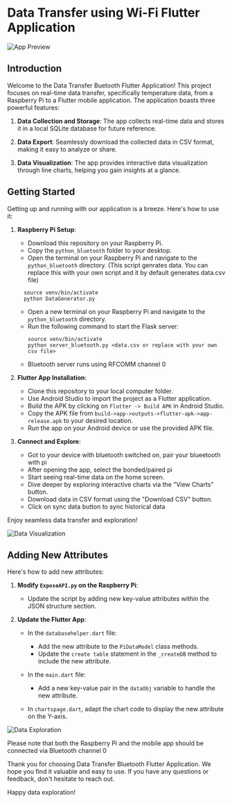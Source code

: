 # Data Transfer using Wi-Fi Flutter Application

![App Preview](app_preview.png)

## Introduction

Welcome to the Data Transfer Buetooth Flutter Application! This project focuses on real-time data transfer, specifically temperature data, from a Raspberry Pi to a Flutter mobile application. The application boasts three powerful features:

1. **Data Collection and Storage**: The app collects real-time data and stores it in a local SQLite database for future reference.

2. **Data Export**: Seamlessly download the collected data in CSV format, making it easy to analyze or share.

3. **Data Visualization**: The app provides interactive data visualization through line charts, helping you gain insights at a glance.

## Getting Started

Getting up and running with our application is a breeze. Here's how to use it:

1. **Raspberry Pi Setup**:
   - Download this repository on your Raspberry Pi.
   - Copy the `python_bluetooth` folder to your desktop.
   - Open the terminal on your Raspberry Pi and navigate to the `python_bluetooth` directory. (This script genrates data. You can replace this with your own script and it by default generates data.csv file)
   ```
     source venv/bin/activate
     python DataGenerator.py
   ```
   - Open a new terminal on your Raspberry Pi and navigate to the `python_bluetooth` directory.
   - Run the following command to start the Flask server:
     ```
     source venv/bin/activate
     python server_bluetooth.py <data.csv or replace with your own csv file>
     ```
   - Bluetooth server runs using RFCOMM channel 0

2. **Flutter App Installation**:
   - Clone this repository to your local computer folder.
   - Use Android Studio to import the project as a Flutter application.
   - Build the APK by clicking on `Flutter -> Build APK` in Android Studio.
   - Copy the APK file from `build->app->outputs->flutter-apk->app-release.apk` to your desired location.
   - Run the app on your Android device or use the provided APK file.
   
3. **Connect and Explore**:
   - Got to your device with bluetooth switched on, pair your blueetooth with pi
   - After opening the app, select the bonded/paired pi
   - Start seeing real-time data on the home screen.
   - Dive deeper by exploring interactive charts via the "View Charts" button.
   - Download data in CSV format using the "Download CSV" button.
   - Click on sync data button to sync historical data

Enjoy seamless data transfer and exploration!

![Data Visualization](chart_preview.png)

## Adding New Attributes

Here's how to add new attributes:

1. **Modify `ExposeAPI.py` on the Raspberry Pi**:
   - Update the script by adding new key-value attributes within the JSON structure section.

2. **Update the Flutter App**:
   - In the `databasehelper.dart` file:
     - Add the new attribute to the `PiDataModel` class methods.
     - Update the `create table` statement in the `_createDB` method to include the new attribute.

   - In the `main.dart` file:
     - Add a new key-value pair in the `dataObj` variable to handle the new attribute.

   - In `chartspage.dart`, adapt the chart code to display the new attribute on the Y-axis.

![Data Exploration](data_explore.png)

Please note that both the Raspberry Pi and the mobile app should be connected via Bluetooth channel 0

Thank you for choosing  Data Transfer Bluetooth Flutter Application. We hope you find it valuable and easy to use. If you have any questions or feedback, don't hesitate to reach out.

Happy data exploration!
